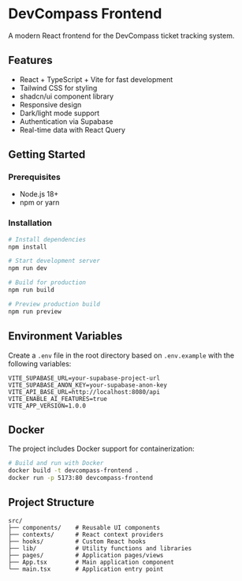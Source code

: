 
# DevCompass Frontend

A modern React frontend for the DevCompass ticket tracking system.

## Features

- React + TypeScript + Vite for fast development
- Tailwind CSS for styling
- shadcn/ui component library
- Responsive design
- Dark/light mode support
- Authentication via Supabase
- Real-time data with React Query

## Getting Started

### Prerequisites

- Node.js 18+
- npm or yarn

### Installation

```bash
# Install dependencies
npm install

# Start development server
npm run dev

# Build for production
npm run build

# Preview production build
npm run preview
```

## Environment Variables

Create a `.env` file in the root directory based on `.env.example` with the following variables:

```
VITE_SUPABASE_URL=your-supabase-project-url
VITE_SUPABASE_ANON_KEY=your-supabase-anon-key
VITE_API_BASE_URL=http://localhost:8080/api
VITE_ENABLE_AI_FEATURES=true
VITE_APP_VERSION=1.0.0
```

## Docker

The project includes Docker support for containerization:

```bash
# Build and run with Docker
docker build -t devcompass-frontend .
docker run -p 5173:80 devcompass-frontend
```

## Project Structure

```
src/
├── components/    # Reusable UI components
├── contexts/      # React context providers
├── hooks/         # Custom React hooks
├── lib/           # Utility functions and libraries
├── pages/         # Application pages/views
├── App.tsx        # Main application component
└── main.tsx       # Application entry point
```
